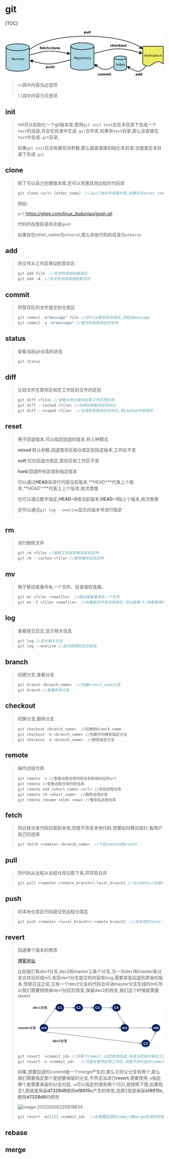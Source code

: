 # git





[TOC]



![img](git.assets\02-232838726.png)





> `<>`其中内容为必选项
>
> `[]`其中内容为可选项

## init

> init可以初始化一个git版本库,使用`git init test`会在本目录下生成一个`test`的目录,并且在目录中生成`.git`文件夹,如果有`test`目录,那么会直接在`test`中生成`.git`目录,
>
> 如果`git init`后没有接任何参数,那么就是直接初始化本目录,也就是在本目录下生成`.git`

## clone

> 除了可以自己创建版本库,还可以克隆其他远程的代码库
>
> ```c
> git clone <url> [other_name]  //从url地址中克隆代码,如果存在other_name,那么就将代码放在哪个目录
> ```
>
> 例如:
>
> `url`:https://gitee.com/linux_duduniao/gosh.git
>
> 代码的存放目录将会是`gosh`
>
> 如果存在other_name为`othersh`,那么存放代码的目录为`othersh`





## add

> 将文件从工作区移动到暂存区
>
> ```c
> git add file  //将文件添加到暂存区
> git add -A  //将文件全部添加到暂存区
> ```

## commit

> 将暂存区的文件提交到仓库区
>
> ```c
> git commit -m"message" file //将file提交到仓库区,并附加message
> git commit -a -m"message" //提交所有暂存区的文件
> ```



## status

> 查看当前git仓库的状态
>
> ```c
> git status
> ```



## diff

> 比较文件在暂存区和在工作区的文件的区别
>
> ```c
> git diff <file> //查看文件在暂存区和工作区的区别
> git diff --cached <file> //仓库区和暂存区的对比  
> git diff --staged <file>  //仓库区和暂存区的对比,和cached作用相同
> ```

## reset

> 用于回退版本,可以指定回退的版本,有三种模式
>
> **mixed**:默认参数,回退暂存区和仓库区到指定版本,工作区不变
>
> **soft**:仅仅回退仓库区,暂存区和工作区不变
>
> **hard**:回退所有区域到指定版本
>
> 可以通过**HEAD**来进行代指当前版本,**HEAD^**代表上个版本,**HEAD^^**代表上上个版本,依次类推
>
> 也可以通过数字指定,**HEAD~0**值当前版本,**HEAD~1**指上个版本,依次类推
>
> 还可以通过`git log --oneline`显示的版本号进行指定
>
> ```c
> 
> ```
>
> 

## rm

> 进行删除文件
>
> ```c
> git rm <file> //删除工作区和暂存区的文件
> git rm --cached <file> //删除暂存区的文件
> ```

## mv

> 用于移动或重命名一个文件、目录或软连接。
>
> ```c
> git mv <file> <newfile>  //移动或者重命名一个文件
> git mv -f <file> <newfile>  //如果新文件名已经存在,可以使用-f,但是原来的会被覆盖
> ```





## log

> 查看提交日志,显示相关信息
>
> ```c
> git log //显示相关日志
> git log --oneline //显示简短的日志信息
> ```
>

## branch

> 创建分支,查看分支
>
> ```c
> git branch <branch_name>  //创建branch_name分支
> git branch //查看所有分支
> ```

## checkout

> 切换分支,删除分支
>
> ```
> git checkout <branch_name>  //切换到branch_name
> git checkout -b <branch_name> //创建并切换到指定分支
> git checkout -d <branch_name>  //删除指定分支
> ```





## remote

> 操作远程仓库
>
> ``` 
> git remote -v //查看远程仓库的短名称和相对应的url
> git remote //查看远程仓库的短名称
> git remote add <short_name> <url> //添加远程仓库
> git remote rm <short_name>  //删除远程仓库
> git remote rename <old> <new> //重命名远程仓库
> ```

## fetch

> 将远程仓库代码拉取到本地,但是不改变本地代码,想要如何移动指针,看用户自己的选择
>
> ```c
> git fetch <remote> <branch_name>  //下拉remote的branch
> ```
>
> 

## pull

> 将代码从远程从远程仓库拉取下来,并将其合并
>
> ```c
> git pull <remote> <remote_branch>[:local_branch] //从remote上拉取remote_branch,并与当前分支合并.如果指定local_branch,将与local_branch合并
> ```

## push

> 将本地仓库区代码提交到远程仓库区
>
> ```c
> git push <remote> <local_branch>[:remote_branch]  //将本地的local_branch提交到remote的remote_branch,如果local_branch和remote_branch相同,可以省略remote_branch
> 
> ```
>
> 

## revert

> 回退某个版本的修改
>
> [博客地址](https://blog.csdn.net/zhuqiuhui/article/details/105424776)
>
> 比如我们有dev1分支,dev2和master三条个分支,当一次dev1和master条分支合并后形成m5,发现dev1分支提交的内容有bug,需要紧急回退到原来的版本,但是在这之前,又有一个dev2分支的代码合并进master分支形成的m6,所以我们需要排除掉dev1分区的改变,保留dev2的改变,我们这个时候就需要revert	
>
> ![img](git.assets\watermark,type_ZmFuZ3poZW5naGVpdGk,shadow_10,text_aHR0cHM6Ly9ibG9nLmNzZG4ubmV0L3podXFpdWh1aQ==,size_16,color_FFFFFF,t_70.png)
>
> ```c
> git revert  <commit_id> //将某个commit_id的修改回退,将其与的部分留在工作区和暂存区,并且形成一个新的commit
> git revert -n <commit_id>   //只留在暂存区和工作区,但是不进行提交commit
> ```
>
> 如果,想要回退的commit是一个merge产生的,那么它的父分支有两个,那么我们需要指定那个是想要保留的分支,不然无法进行**revert**,需要使用`-m`指定哪个是需要保留的分支内容,`-m`可以指定的值有两个(1|2),就按照下图,如果指定1,那就是保留**d7328d9**删除**ef8915c**产生的修改,选择2就是保留**ef8915c**,删除**d7328d9**的修改
>
> ![image-20220506220819834](D:\markdown\other\git.assets\image-20220506220819834.png)
>
> ```c
> git revert -m[1|2] <commit_id>  //在需要回退的commit是merge形成的时候,或者commit有两个父分支,使用-m
> ```
>
> 
## rebase

>

## merge

> 
